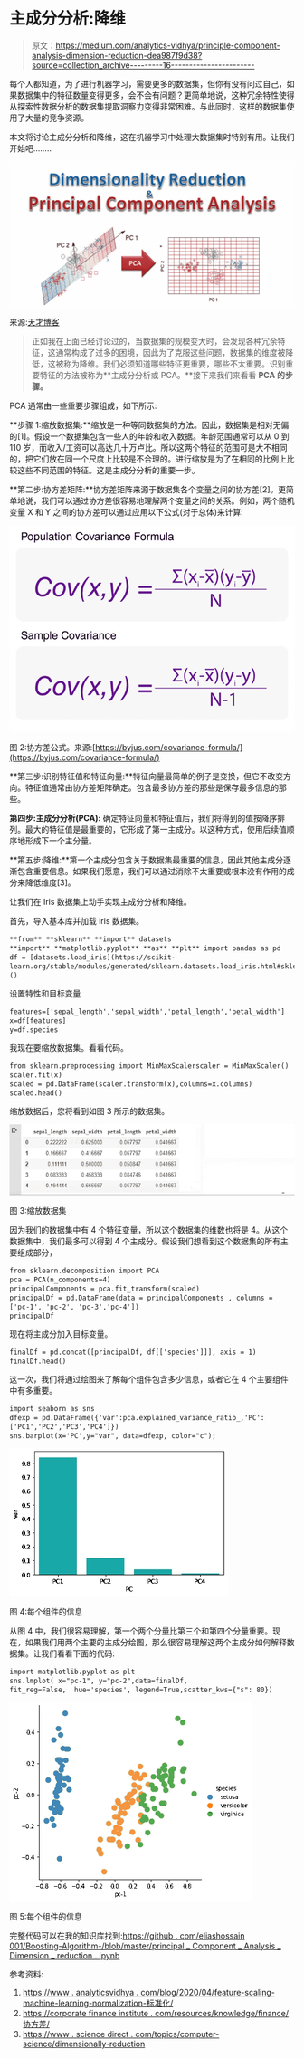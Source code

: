 # 主成分分析:降维

> 原文：<https://medium.com/analytics-vidhya/principle-component-analysis-dimension-reduction-dea987f9d38?source=collection_archive---------16----------------------->

每个人都知道，为了进行机器学习，需要更多的数据集，但你有没有问过自己，如果数据集中的特征数量变得更多，会不会有问题？更简单地说，这种冗余特性使得从探索性数据分析的数据集提取洞察力变得非常困难。与此同时，这样的数据集使用了大量的竞争资源。

本文将讨论主成分分析和降维，这在机器学习中处理大数据集时特别有用。让我们开始吧……..

![](img/5a145e542762c20afaa6f075fe34a552.png)

来源:[天才博客](https://kindsonthegenius.com/blog/dimensionality-reduction-and-principal-component-analysis-pca/)

> 正如我在上面已经讨论过的，当数据集的规模变大时，会发现各种冗余特征，这通常构成了过多的困境，因此为了克服这些问题，数据集的维度被降低，这被称为降维。我们必须知道哪些特征更重要，哪些不太重要。识别重要特征的方法被称为**主成分分析或 PCA。**接下来我们来看看 **PCA 的步骤。**

PCA 通常由一些重要步骤组成，如下所示:

**步骤 1:缩放数据集:**缩放是一种等同数据集的方法。因此，数据集是相对无偏的[1]。假设一个数据集包含一些人的年龄和收入数据。年龄范围通常可以从 0 到 110 岁，而收入/工资可以高达几十万卢比。所以这两个特征的范围可是大不相同的，把它们放在同一个尺度上比较是不合理的。进行缩放是为了在相同的比例上比较这些不同范围的特征。这是主成分分析的重要一步。

**第二步:协方差矩阵:**协方差矩阵来源于数据集各个变量之间的协方差[2]。更简单地说，我们可以通过协方差很容易地理解两个变量之间的关系。例如，两个随机变量 X 和 Y 之间的协方差可以通过应用以下公式(对于总体)来计算:

![](img/613b053cfa1ebcd810512f3d0ef3061a.png)

图 2:协方差公式。来源:[https://byjus.com/covariance-formula/](https://byjus.com/covariance-formula/)

**第三步:识别特征值和特征向量:**特征向量最简单的例子是变换，但它不改变方向。特征值通常由协方差矩阵确定。包含最多协方差的那些是保存最多信息的那些。

**第四步:主成分分析(PCA):** 确定特征向量和特征值后，我们将得到的值按降序排列。最大的特征值是最重要的，它形成了第一主成分。以这种方式，使用后续值顺序地形成下一个主分量。

**第五步:降维:**第一个主成分包含关于数据集最重要的信息，因此其他主成分逐渐包含重要信息。如果我们愿意，我们可以通过消除不太重要或根本没有作用的成分来降低维度[3]。

让我们在 Iris 数据集上动手实现主成分分析和降维。

首先，导入基本库并加载 iris 数据集。

```
**from** **sklearn** **import** datasets
**import** **matplotlib.pyplot** **as** **plt** import pandas as pd
df = [datasets.load_iris](https://scikit-learn.org/stable/modules/generated/sklearn.datasets.load_iris.html#sklearn.datasets.load_iris)()
```

设置特性和目标变量

```
features=['sepal_length','sepal_width','petal_length','petal_width']
x=df[features]
y=df.species
```

我现在要缩放数据集。看看代码。

```
from sklearn.preprocessing import MinMaxScalerscaler = MinMaxScaler()
scaler.fit(x)
scaled = pd.DataFrame(scaler.transform(x),columns=x.columns)
scaled.head()
```

缩放数据后，您将看到如图 3 所示的数据集。

![](img/8217ce73c42f0115b7fb2f60a3ae0bcf.png)

图 3:缩放数据集

因为我们的数据集中有 4 个特征变量，所以这个数据集的维数也将是 4。从这个数据集中，我们最多可以得到 4 个主成分。假设我们想看到这个数据集的所有主要组成部分，

```
from sklearn.decomposition import PCA
pca = PCA(n_components=4)
principalComponents = pca.fit_transform(scaled)
principalDf = pd.DataFrame(data = principalComponents , columns = ['pc-1', 'pc-2', 'pc-3','pc-4'])
principalDf
```

现在将主成分加入目标变量。

```
finalDf = pd.concat([principalDf, df[['species']]], axis = 1)
finalDf.head()
```

这一次，我们将通过绘图来了解每个组件包含多少信息，或者它在 4 个主要组件中有多重要。

```
import seaborn as sns
dfexp = pd.DataFrame({'var':pca.explained_variance_ratio_,'PC':['PC1','PC2','PC3','PC4']})
sns.barplot(x='PC',y="var", data=dfexp, color="c");
```

![](img/d469bed5804675ccf7c77bc767911e25.png)

图 4:每个组件的信息

从图 4 中，我们很容易理解，第一个两个分量比第三个和第四个分量重要。现在，如果我们用两个主要的主成分绘图，那么很容易理解这两个主成分如何解释数据集。让我们看看下面的代码:

```
import matplotlib.pyplot as plt
sns.lmplot( x="pc-1", y="pc-2",data=finalDf, 
fit_reg=False,  hue='species', legend=True,scatter_kws={"s": 80})
```

![](img/10f8084bf4273913ce778e75a3ce7918.png)

图 5:每个组件的信息

完整代码可以在我的知识库找到:[https://github . com/eliashossain 001/Boosting-Algorithm-/blob/master/principal _ Component _ Analysis _ Dimension _ reduction . ipynb](https://github.com/eliashossain001/Boosting-Algorithm-/blob/master/Principle_Component_Analysis_Dimension_Reduction.ipynb)

参考资料:

1.  [https://www . analyticsvidhya . com/blog/2020/04/feature-scaling-machine-learning-normalization-标准化/](https://www.analyticsvidhya.com/blog/2020/04/feature-scaling-machine-learning-normalization-standardization/)
2.  [https://corporate finance institute . com/resources/knowledge/finance/协方差/](https://corporatefinanceinstitute.com/resources/knowledge/finance/covariance/)
3.  [https://www . science direct . com/topics/computer-science/dimensionally-reduction](https://www.sciencedirect.com/topics/computer-science/dimensionality-reduction)